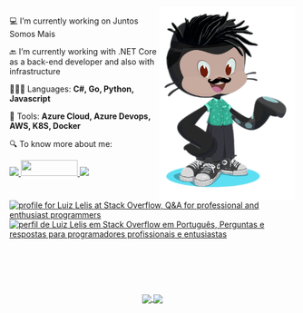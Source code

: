 <img align="right" width="240" height="340" src="https://github.com/luizhlelis/luizhlelis/blob/master/lelis-octocat.png?raw=true">

<p align="left">
  💻 I’m currently working on Juntos Somos Mais<br>
</p>

<p align="left">
  🔙 I’m currently working with .NET Core as a back-end developer and also with infrastructure
</p>

<p align="left">
  👨🏽‍💻 Languages: <strong> C#, Go, Python, Javascript </strong>
</p>

<p align="left">
  🔨 Tools: <strong> Azure Cloud, Azure Devops, AWS, K8S, Docker </strong>
</p>

<p align="left">
 🔍 To know more about me:
</p>

<p align="left">
  <a href="https://www.linkedin.com/in/luizhlelis/">
  <img src="https://img.shields.io/badge/LinkedIn-0077B5?style=for-the-badge&logo=linkedin&logoColor=white" />
  </a>
  <a href="https://dev.to/luizhlelis">
  <img src="https://img.shields.io/badge/DEV.TO-%230A0A0A.svg?&style=for-the-badge&logo=dev-dot-to&logoColor=white" width="100" height="28"/>
  </a>
  <a href="https://twitter.com/luizhlelis">
  <img src="https://img.shields.io/badge/Twitter-1DA1F2?style=for-the-badge&logo=twitter&logoColor=white" />
  </a>
</p>  

<p align="left">
  <a href="https://stackoverflow.com/users/5610329/luiz-lelis"><img src="https://stackoverflow.com/users/flair/5610329.png?theme=dark" width="208" height="58" alt="profile for Luiz Lelis at Stack Overflow, Q&amp;A for professional and enthusiast programmers" title="profile for Luiz Lelis at Stack Overflow, Q&amp;A for professional and enthusiast programmers"></a>
  <a href="https://pt.stackoverflow.com/users/224136/luiz-lelis"><img src="https://pt.stackoverflow.com/users/flair/224136.png?theme=dark" width="208" height="58" alt="perfil de Luiz Lelis em Stack Overflow em Portugu&#234;s, Perguntas e respostas para programadores profissionais e entusiastas" title="perfil de Luiz Lelis em Stack Overflow em Portugu&#234;s, Perguntas e respostas para programadores profissionais e entusiastas"></a>
</p>

<br><br><br><br>

<p align=center>
  <a href="https://github.com/anuraghazra/github-readme-stats" title="About Me">
  <img height=175 align="center" src="https://github-readme-stats.vercel.app/api?username=luizhlelis&show_icons=true&layout=compact&theme=gotham"/>
  <a href="https://github.com/anuraghazra/github-readme-stats" title="Top Langs">
    <img height=175 align="center" src="https://github-readme-stats.vercel.app/api/top-langs/?username=luizhlelis&layout=compact&theme=gotham">
  </a>
  </a>
</p>
